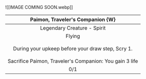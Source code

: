 ![[IMAGE COMING SOON.webp]]

|                                                  Paimon, Traveler's Companion {W}                                                   |
|:-----------------------------------------------------------------------------------------------------------------------------------:|
|                                                     Legendary Creature - Spirit                                                     |
| Flying <br> <br> During your upkeep before your draw step, Scry 1.<br> <br> Sacrifice Paimon, Traveler's Companion: You gain 3 life |
|                                                                 0/1                                                                 |
